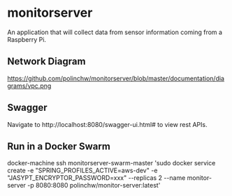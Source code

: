 # monitorserver
An application that will collect data from sensor information coming from a Raspberry Pi.
## Network Diagram
https://github.com/polinchw/monitorserver/blob/master/documentation/diagrams/vpc.png
## Swagger
Navigate to http://localhost:8080/swagger-ui.html# to view rest APIs.
## Run in a Docker Swarm
docker-machine ssh monitorserver-swarm-master 'sudo docker service create -e "SPRING_PROFILES_ACTIVE=aws-dev" -e "JASYPT_ENCRYPTOR_PASSWORD=xxx" --replicas 2 --name monitor-server -p 8080:8080 polinchw/monitor-server:latest'   

